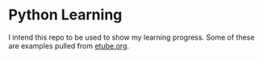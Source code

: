 # Python Learning

I intend this repo to be used to show my learning progress. Some of these are examples pulled from [etube.org](etube.org).